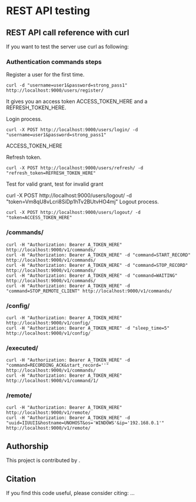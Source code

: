# REST API testing

## REST API call reference with curl
If you want to test the server use curl as following:

### Authentication commands steps
Register a user for the first time.
```
curl -d "username=user1&password=strong_pass1" http://localhost:9000/users/register/
```
It gives you an access token ACCESS_TOKEN_HERE and a REFRESH_TOKEN_HERE.

Login process.
```
curl -X POST http://localhost:9000/users/login/ -d "username=user1&password=strong_pass1"
```
ACCESS_TOKEN_HERE

Refresh token.
```
curl -X POST http://localhost:9000/users/refresh/ -d "refresh_token=REFRESH_TOKEN_HERE"
```
Test for valid grant, test for invalid grant


curl -X POST http://localhost:9000/users/logout/ -d "token=Vm8qU8vLcri8SiDp1hTv2BUtvHO4mj"
Logout process.
```
curl -X POST http://localhost:9000/users/logout/ -d "token=ACCESS_TOKEN_HERE"
```


### /commands/
```
curl -H "Authorization: Bearer A_TOKEN_HERE" http://localhost:9000/v1/commands/
curl -H "Authorization: Bearer A_TOKEN_HERE" -d "command=START_RECORD" http://localhost:9000/v1/commands/
curl -H "Authorization: Bearer A_TOKEN_HERE" -d "command=STOP_RECORD" http://localhost:9000/v1/commands/
curl -H "Authorization: Bearer A_TOKEN_HERE" -d "command=WAITING" http://localhost:9000/v1/commands/
curl -H "Authorization: Bearer A_TOKEN_HERE" -d "command=STOP_REMOTE_CLIENT" http://localhost:9000/v1/commands/
```

### /config/
```
curl -H "Authorization: Bearer A_TOKEN_HERE" http://localhost:9000/v1/config/
curl -H "Authorization: Bearer A_TOKEN_HERE" -d "sleep_time=5" http://localhost:9000/v1/config/
```

### /executed/
```
curl -H "Authorization: Bearer A_TOKEN_HERE" -d "command=RECORDING_ACK&start_record=''" http://localhost:9000/v1/commands/
curl -H "Authorization: Bearer A_TOKEN_HERE" http://localhost:9000/v1/command/1/
```

### /remote/
```
curl -H "Authorization: Bearer A_TOKEN_HERE" http://localhost:9000/v1/remote/
curl -H "Authorization: Bearer A_TOKEN_HERE" -d "uuid=IIUUII&hostname=UNOHOST&os='WINDOWS'&ip='192.168.0.1'" http://localhost:9000/v1/remote/
```

## Authorship
This project is contributed by .

## Citation
If you find this code useful, please consider citing:
...
